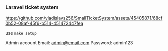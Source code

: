 ### Laravel ticket system

https://github.com/vladislavs256/SmallTicketSystem/assets/45405871/68cf0b52-08af-45f6-b514-451472447fea

use ```make setup```



Admin account
Email: admin@email.com
Password: admin123
